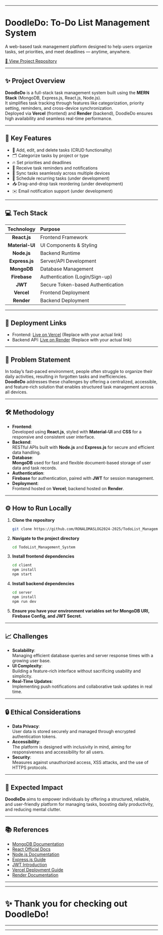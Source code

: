 
---

# DoodleDo: To-Do List Management System

A web-based task management platform designed to help users organize tasks, set priorities, and meet deadlines — anytime, anywhere.

[🔗 View Project Repository](https://github.com/RONALDMASLOG2024-2025/TodoList_Management_System#)

---

## ✨ Project Overview

**DoodleDo** is a full-stack task management system built using the **MERN Stack** (MongoDB, Express.js, React.js, Node.js).  
It simplifies task tracking through features like categorization, priority setting, reminders, and cross-device synchronization.  
Deployed via **Vercel** (frontend) and **Render** (backend), DoodleDo ensures high availability and seamless real-time performance.

---

## 🎯 Key Features

- 📝 Add, edit, and delete tasks (CRUD functionality)
- 🗂️ Categorize tasks by project or type
- 🔥 Set priorities and deadlines
- 🔔 Receive task reminders and notifications
- 🔄 Sync tasks seamlessly across multiple devices
- 📅 Schedule recurring tasks (under development)
- 📥 Drag-and-drop task reordering (under development)
- ✉️ Email notification support (under development)

---

## 💻 Tech Stack

| Technology | Purpose |
| :--------: | :------ |
| **React.js** | Frontend Framework |
| **Material-UI** | UI Components & Styling |
| **Node.js** | Backend Runtime |
| **Express.js** | Server/API Development |
| **MongoDB** | Database Management |
| **Firebase** | Authentication (Login/Sign-up) |
| **JWT** | Secure Token-based Authentication |
| **Vercel** | Frontend Deployment |
| **Render** | Backend Deployment |

---

## 🚀 Deployment Links

- Frontend: [Live on Vercel](https://your-vercel-link.vercel.app) (Replace with your actual link)
- Backend API: [Live on Render](https://your-render-link.onrender.com) (Replace with your actual link)

---

## 📜 Problem Statement

In today’s fast-paced environment, people often struggle to organize their daily activities, resulting in forgotten tasks and inefficiencies.  
**DoodleDo** addresses these challenges by offering a centralized, accessible, and feature-rich solution that enables structured task management across all devices.

---

## 🛠️ Methodology

- **Frontend**:  
  Developed using **React.js**, styled with **Material-UI** and **CSS** for a responsive and consistent user interface.
- **Backend**:  
  RESTful APIs built with **Node.js** and **Express.js** for secure and efficient data handling.
- **Database**:  
  **MongoDB** used for fast and flexible document-based storage of user data and task records.
- **Authentication**:  
  **Firebase** for authentication, paired with **JWT** for session management.
- **Deployment**:  
  Frontend hosted on **Vercel**; backend hosted on **Render**.

---

## ⚙️ How to Run Locally

1. **Clone the repository**

   ```bash
   git clone https://github.com/RONALDMASLOG2024-2025/TodoList_Management_System.git
   ```

2. **Navigate to the project directory**

   ```bash
   cd TodoList_Management_System
   ```

3. **Install frontend dependencies**

   ```bash
   cd client
   npm install
   npm start
   ```

4. **Install backend dependencies**

   ```bash
   cd server
   npm install
   npm run dev
   ```

5. **Ensure you have your environment variables set for MongoDB URI, Firebase Config, and JWT Secret.**

---

## 📈 Challenges

- **Scalability**:  
  Managing efficient database queries and server response times with a growing user base.
- **UI Complexity**:  
  Building a feature-rich interface without sacrificing usability and simplicity.
- **Real-Time Updates**:  
  Implementing push notifications and collaborative task updates in real time.

---

## 🔒 Ethical Considerations

- **Data Privacy**:  
  User data is stored securely and managed through encrypted authentication tokens.
- **Accessibility**:  
  The platform is designed with inclusivity in mind, aiming for responsiveness and accessibility for all users.
- **Security**:  
  Measures against unauthorized access, XSS attacks, and the use of HTTPS protocols.

---

## 🎯 Expected Impact

**DoodleDo** aims to empower individuals by offering a structured, reliable, and user-friendly platform for managing tasks, boosting daily productivity, and reducing mental clutter.

---

## 📚 References

- [MongoDB Documentation](https://www.mongodb.com/docs/)
- [React Official Docs](https://reactjs.org/docs/getting-started.html)
- [Node.js Documentation](https://nodejs.org/en/docs/)
- [Express.js Guide](https://expressjs.com/en/starter/installing.html)
- [JWT Introduction](https://jwt.io/introduction/)
- [Vercel Deployment Guide](https://vercel.com/docs)
- [Render Documentation](https://render.com/docs)

---


---

# ✨ Thank you for checking out DoodleDo!

---

---
  

